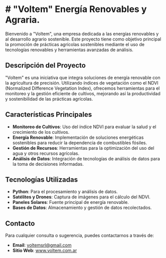 # #  "Voltem" Energía Renovables y Agraria.

Bienvenido a "Voltem", una empresa dedicada a las energías renovables y al desarrollo agrario sostenible. Este proyecto tiene como objetivo principal la promoción de prácticas agrícolas sostenibles mediante el uso de tecnologías renovables y herramientas avanzadas de análisis.


## Descripción del Proyecto

"Voltem" es una iniciativa que integra soluciones de energía renovable con la agricultura de precisión. Utilizando índices de vegetación como el NDVI (Normalized Difference Vegetation Index), ofrecemos herramientas para el monitoreo y la gestión eficiente de cultivos, mejorando así la productividad y sostenibilidad de las prácticas agrícolas.

## Características Principales

-   **Monitoreo de Cultivos**: Uso del índice NDVI para evaluar la salud y el crecimiento de los cultivos.
-   **Energía Renovable**: Implementación de soluciones energéticas sostenibles para reducir la dependencia de combustibles fósiles.
-   **Gestión de Recursos**: Herramientas para la optimización del uso del agua y otros recursos agrícolas.
-   **Análisis de Datos**: Integración de tecnologías de análisis de datos para la toma de decisiones informadas.

## Tecnologías Utilizadas

-   **Python**: Para el procesamiento y análisis de datos.
-   **Satélites y Drones**: Captura de imágenes para el cálculo del NDVI.
-   **Paneles Solares**: Fuente principal de energía renovable.
-   **Bases de Datos**: Almacenamiento y gestión de datos recolectados.


## Contacto

Para cualquier consulta o sugerencia, puedes contactarnos a través de:

-   **Email**: voltemsrl@gmail.com
-   **Sitio Web**: www.voltem.com.ar
